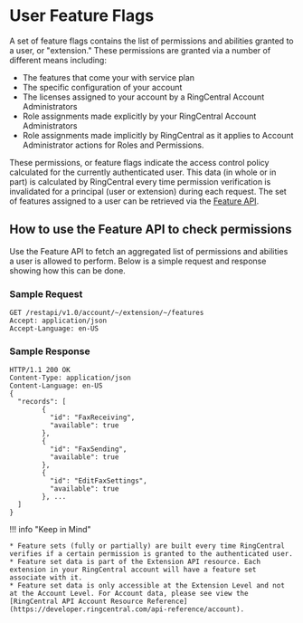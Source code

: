 # User Feature Flags

A set of feature flags contains the list of permissions and abilities granted to a user, or "extension." These permissions are granted via a number of different means including:

* The features that come your with service plan
* The specific configuration of your account
* The licenses assigned to your account by a RingCentral Account Administrators
* Role assignments made explicitly by your RingCentral Account Administrators
* Role assignments made implicitly by RingCentral as it applies to Account Administrator actions for Roles and Permissions.

These permissions, or feature flags indicate the access control policy calculated for the currently authenticated user. This data (in whole or in part) is calculated by RingCentral every time permission verification is invalidated for a principal (user or extension) during each request. The set of features assigned to a user can be retrieved via the [Feature API](https://developers.ringcentral.com/api-reference/Features/readUserFeatures).

## How to use the Feature API to check permissions

Use the Feature API to fetch an aggregated list of permissions and abilities a user is allowed to perform. Below is a simple request and response showing how this can be done. 

### Sample Request

```http
GET /restapi/v1.0/account/~/extension/~/features
Accept: application/json
Accept-Language: en-US
```

### Sample Response

```http
HTTP/1.1 200 OK
Content-Type: application/json
Content-Language: en-US
{
  "records": [  
        {
          "id": "FaxReceiving",
          "available": true
        },        
        {
          "id": "FaxSending",
          "available": true
        },        
        {
          "id": "EditFaxSettings",
          "available": true
        }, ...
  ]
}
```

!!! info "Keep in Mind"

    * Feature sets (fully or partially) are built every time RingCentral verifies if a certain permission is granted to the authenticated user.
    * Feature set data is part of the Extension API resource. Each extension in your RingCentral account will have a feature set associate with it. 
    * Feature set data is only accessible at the Extension Level and not at the Account Level. For Account data, please see view the [RingCentral API Account Resource Reference](https://developer.ringcentral.com/api-reference/account).
